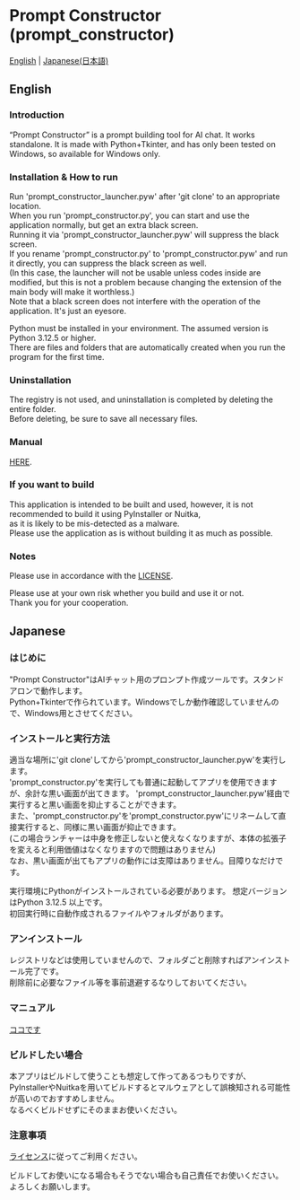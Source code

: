 # Prompt Constructor (prompt_constructor)
[English](#english) | [Japanese(日本語)](#japanese)

## English

### Introduction
“Prompt Constructor” is a prompt building tool for AI chat. It works standalone. 
It is made with Python+Tkinter, and has only been tested on Windows, so available for Windows only.  

### Installation & How to run
Run 'prompt_constructor_launcher.pyw' after 'git clone' to an appropriate location.  
When you run 'prompt_constructor.py', you can start and use the application normally, but get an extra black screen.  
Running it via 'prompt_constructor_launcher.pyw' will suppress the black screen.  
If you rename 'prompt_constructor.py' to 'prompt_constructor.pyw' and run it directly, you can suppress the black screen as well.  
(In this case, the launcher will not be usable unless codes inside are modified, but this is not a problem because changing the extension of the main body will make it worthless.)  
Note that a black screen does not interfere with the operation of the application. It's just an eyesore.  

Python must be installed in your environment. The assumed version is Python 3.12.5 or higher.  
There are files and folders that are automatically created when you run the program for the first time.  

### Uninstallation
The registry is not used, and uninstallation is completed by deleting the entire folder.  
Before deleting, be sure to save all necessary files.  

### Manual
[HERE](https://sites.google.com/view/nkmr-appworks/apps/pcon_en).

### If you want to build
This application is intended to be built and used, however, it is not recommended to build it using PyInstaller or Nuitka,  
as it is likely to be mis-detected as a malware.  
Please use the application as is without building it as much as possible.  

### Notes
Please use in accordance with the [LICENSE](./LICENSE).  

Please use at your own risk whether you build and use it or not.  
Thank you for your cooperation.



## Japanese

### はじめに
"Prompt Constructor"はAIチャット用のプロンプト作成ツールです。スタンドアロンで動作します。  
Python+Tkinterで作られています。Windowsでしか動作確認していませんので、Windows用とさせてください。  

### インストールと実行方法
適当な場所に'git clone'してから'prompt_constructor_launcher.pyw'を実行します。  
'prompt_constructor.py'を実行しても普通に起動してアプリを使用できますが、余計な黒い画面が出てきます。
'prompt_constructor_launcher.pyw'経由で実行すると黒い画面を抑止することができます。  
また、'prompt_constructor.py'を'prompt_constructor.pyw'にリネームして直接実行すると、同様に黒い画面が抑止できます。  
(この場合ランチャーは中身を修正しないと使えなくなりますが、本体の拡張子を変えると利用価値はなくなりますので問題はありません)  
なお、黒い画面が出てもアプリの動作には支障はありません。目障りなだけです。  

実行環境にPythonがインストールされている必要があります。 想定バージョンはPython 3.12.5 以上です。  
初回実行時に自動作成されるファイルやフォルダがあります。  

### アンインストール
レジストリなどは使用していませんので、フォルダごと削除すればアンインストール完了です。  
削除前に必要なファイル等を事前退避するなりしておいてください。  

### マニュアル
[ココです](https://sites.google.com/view/nkmr-appworks/apps/pcon_ja)

### ビルドしたい場合
本アプリはビルドして使うことも想定して作ってあるつもりですが、  
PyInstallerやNuitkaを用いてビルドするとマルウェアとして誤検知される可能性が高いのでおすすめしません。  
なるべくビルドせずにそのままお使いください。  

### 注意事項
[ライセンス](./LICENSE)に従ってご利用ください。  

ビルドしてお使いになる場合もそうでない場合も自己責任でお使いください。  
よろしくお願いします。  



